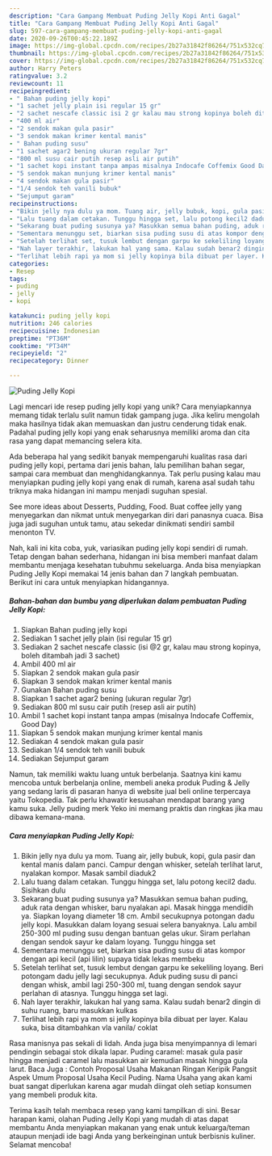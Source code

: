 ```yaml
---
description: "Cara Gampang Membuat Puding Jelly Kopi Anti Gagal"
title: "Cara Gampang Membuat Puding Jelly Kopi Anti Gagal"
slug: 597-cara-gampang-membuat-puding-jelly-kopi-anti-gagal
date: 2020-09-26T00:45:22.189Z
image: https://img-global.cpcdn.com/recipes/2b27a31842f86264/751x532cq70/puding-jelly-kopi-foto-resep-utama.jpg
thumbnail: https://img-global.cpcdn.com/recipes/2b27a31842f86264/751x532cq70/puding-jelly-kopi-foto-resep-utama.jpg
cover: https://img-global.cpcdn.com/recipes/2b27a31842f86264/751x532cq70/puding-jelly-kopi-foto-resep-utama.jpg
author: Harry Peters
ratingvalue: 3.2
reviewcount: 11
recipeingredient:
- " Bahan puding jelly kopi"
- "1 sachet jelly plain isi regular 15 gr"
- "2 sachet nescafe classic isi 2 gr kalau mau strong kopinya boleh ditambah jadi 3 sachet"
- "400 ml air"
- "2 sendok makan gula pasir"
- "3 sendok makan krimer kental manis"
- " Bahan puding susu"
- "1 sachet agar2 bening ukuran regular 7gr"
- "800 ml susu cair putih resep asli air putih"
- "1 sachet kopi instant tanpa ampas misalnya Indocafe Coffemix Good Day"
- "5 sendok makan munjung krimer kental manis"
- "4 sendok makan gula pasir"
- "1/4 sendok teh vanili bubuk"
- "Sejumput garam"
recipeinstructions:
- "Bikin jelly nya dulu ya mom. Tuang air, jelly bubuk, kopi, gula pasir dan kental manis dalam panci. Campur dengan whisker, setelah terlihat larut, nyalakan kompor. Masak sambil diaduk2"
- "Lalu tuang dalam cetakan. Tunggu hingga set, lalu potong kecil2 dadu. Sisihkan dulu"
- "Sekarang buat puding susunya ya? Masukkan semua bahan puding, aduk rata dengan whisker, baru nyalakan api. Masak hingga mendidih ya. Siapkan loyang diameter 18 cm. Ambil secukupnya potongan dadu jelly kopi. Masukkan dalam loyang sesuai selera banyaknya. Lalu ambil 250-300 ml puding susu dengan bantuan gelas ukur. Siram perlahan dengan sendok sayur ke dalam loyang. Tunggu hingga set"
- "Sementara menunggu set, biarkan sisa puding susu di atas kompor dengan api kecil (api lilin) supaya tidak lekas membeku"
- "Setelah terlihat set, tusuk lembut dengan garpu ke sekeliling loyang. Beri potongam dadu jelly lagi secukupnya. Aduk puding susu di panci dengan whisk, ambil lagi 250-300 ml, tuang dengan sendok sayur perlahan di atasnya. Tunggu hingga set lagi."
- "Nah layer terakhir, lakukan hal yang sama. Kalau sudah benar2 dingin di suhu ruang, baru masukkan kulkas"
- "Terlihat lebih rapi ya mom si jelly kopinya bila dibuat per layer. Kalau suka, bisa ditambahkan vla vanila/ coklat"
categories:
- Resep
tags:
- puding
- jelly
- kopi

katakunci: puding jelly kopi 
nutrition: 246 calories
recipecuisine: Indonesian
preptime: "PT36M"
cooktime: "PT34M"
recipeyield: "2"
recipecategory: Dinner

---
```



![Puding Jelly Kopi](https://img-global.cpcdn.com/recipes/2b27a31842f86264/751x532cq70/puding-jelly-kopi-foto-resep-utama.jpg)

Lagi mencari ide resep puding jelly kopi yang unik? Cara menyiapkannya memang tidak terlalu sulit namun tidak gampang juga. Jika keliru mengolah maka hasilnya tidak akan memuaskan dan justru cenderung tidak enak. Padahal puding jelly kopi yang enak seharusnya memiliki aroma dan cita rasa yang dapat memancing selera kita.

Ada beberapa hal yang sedikit banyak mempengaruhi kualitas rasa dari puding jelly kopi, pertama dari jenis bahan, lalu pemilihan bahan segar, sampai cara membuat dan menghidangkannya. Tak perlu pusing kalau mau menyiapkan puding jelly kopi yang enak di rumah, karena asal sudah tahu triknya maka hidangan ini mampu menjadi suguhan spesial.

See more ideas about Desserts, Pudding, Food. Buat coffee jelly yang menyegarkan dan nikmat untuk menyegarkan diri dari panasnya cuaca. Bisa juga jadi suguhan untuk tamu, atau sekedar dinikmati sendiri sambil menonton TV.


Nah, kali ini kita coba, yuk, variasikan puding jelly kopi sendiri di rumah. Tetap dengan bahan sederhana, hidangan ini bisa memberi manfaat dalam membantu menjaga kesehatan tubuhmu sekeluarga. Anda bisa menyiapkan Puding Jelly Kopi memakai 14 jenis bahan dan 7 langkah pembuatan. Berikut ini cara untuk menyiapkan hidangannya.

<!--inarticleads1-->

##### Bahan-bahan dan bumbu yang diperlukan dalam pembuatan Puding Jelly Kopi:

1. Siapkan  Bahan puding jelly kopi
1. Sediakan 1 sachet jelly plain (isi regular 15 gr)
1. Sediakan 2 sachet nescafe classic (isi @2 gr, kalau mau strong kopinya, boleh ditambah jadi 3 sachet)
1. Ambil 400 ml air
1. Siapkan 2 sendok makan gula pasir
1. Siapkan 3 sendok makan krimer kental manis
1. Gunakan  Bahan puding susu
1. Siapkan 1 sachet agar2 bening (ukuran regular 7gr)
1. Sediakan 800 ml susu cair putih (resep asli air putih)
1. Ambil 1 sachet kopi instant tanpa ampas (misalnya Indocafe Coffemix, Good Day)
1. Siapkan 5 sendok makan munjung krimer kental manis
1. Sediakan 4 sendok makan gula pasir
1. Sediakan 1/4 sendok teh vanili bubuk
1. Sediakan Sejumput garam


Namun, tak memiliki waktu luang untuk berbelanja. Saatnya kini kamu mencoba untuk berbelanja online, membeli aneka produk Puding &amp; Jelly yang sedang laris di pasaran hanya di website jual beli online terpercaya yaitu Tokopedia. Tak perlu khawatir kesusahan mendapat barang yang kamu suka. Jelly puding merk Yeko ini memang praktis dan ringkas jika mau dibawa kemana-mana. 

<!--inarticleads2-->

##### Cara menyiapkan Puding Jelly Kopi:

1. Bikin jelly nya dulu ya mom. Tuang air, jelly bubuk, kopi, gula pasir dan kental manis dalam panci. Campur dengan whisker, setelah terlihat larut, nyalakan kompor. Masak sambil diaduk2
1. Lalu tuang dalam cetakan. Tunggu hingga set, lalu potong kecil2 dadu. Sisihkan dulu
1. Sekarang buat puding susunya ya? Masukkan semua bahan puding, aduk rata dengan whisker, baru nyalakan api. Masak hingga mendidih ya. Siapkan loyang diameter 18 cm. Ambil secukupnya potongan dadu jelly kopi. Masukkan dalam loyang sesuai selera banyaknya. Lalu ambil 250-300 ml puding susu dengan bantuan gelas ukur. Siram perlahan dengan sendok sayur ke dalam loyang. Tunggu hingga set
1. Sementara menunggu set, biarkan sisa puding susu di atas kompor dengan api kecil (api lilin) supaya tidak lekas membeku
1. Setelah terlihat set, tusuk lembut dengan garpu ke sekeliling loyang. Beri potongam dadu jelly lagi secukupnya. Aduk puding susu di panci dengan whisk, ambil lagi 250-300 ml, tuang dengan sendok sayur perlahan di atasnya. Tunggu hingga set lagi.
1. Nah layer terakhir, lakukan hal yang sama. Kalau sudah benar2 dingin di suhu ruang, baru masukkan kulkas
1. Terlihat lebih rapi ya mom si jelly kopinya bila dibuat per layer. Kalau suka, bisa ditambahkan vla vanila/ coklat


Rasa manisnya pas sekali di lidah. Anda juga bisa menyimpannya di lemari pendingin sebagai stok dikala lapar. Puding caramel: masak gula pasir hingga menjadi caramel lalu masukkan air kemudian masak hingga gula larut. Baca Juga : Contoh Proposal Usaha Makanan Ringan Keripik Pangsit Aspek Umum Proposal Usaha Kecil Puding. Nama Usaha yang akan kami buat sangat diperlukan karena agar mudah diingat oleh setiap konsumen yang membeli produk kita. 

Terima kasih telah membaca resep yang kami tampilkan di sini. Besar harapan kami, olahan Puding Jelly Kopi yang mudah di atas dapat membantu Anda menyiapkan makanan yang enak untuk keluarga/teman ataupun menjadi ide bagi Anda yang berkeinginan untuk berbisnis kuliner. Selamat mencoba!
